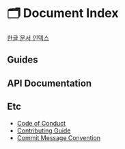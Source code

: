 # 🗂️ Document Index

[한글 문서 인덱스](./ko/README.md)

## Guides

## API Documentation

## Etc

* [Code of Conduct](../CODE_OF_CONDUCT.md)
* [Contributing Guide](../CONTRIBUTING.md)
* [Commit Message Convention](COMMIT_MESSAGE_CONVENTION.md)
